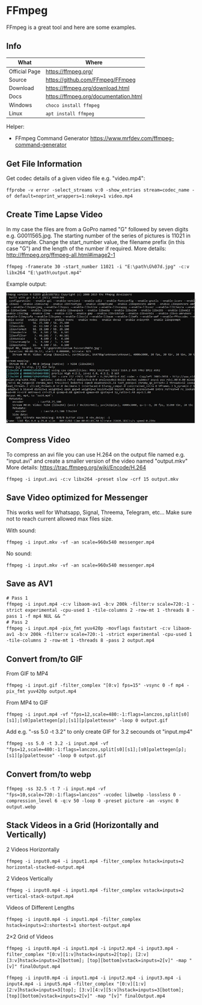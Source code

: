 # FFmpeg

FFmpeg is a great tool and here are some examples.

## Info

|What|Where|
|-|-|
|Official Page|<https://ffmpeg.org/>|
|Source|<https://github.com/FFmpeg/FFmpeg>|
|Download|<https://ffmpeg.org/download.html>|
|Docs|<https://ffmpeg.org/documentation.html>|
|Windows|```choco install ffmpeg```|
|Linux|```apt install ffmpeg```|

Helper:

- FFmpeg Command Generator <https://www.mrfdev.com/ffmpeg-command-generator>

## Get File Information

Get codec details of a given video file e.g. "video.mp4":

```shell
ffprobe -v error -select_streams v:0 -show_entries stream=codec_name -of default=noprint_wrappers=1:nokey=1 video.mp4
```

## Create Time Lapse Video

In my case the files are from a GoPro named "G" followed by seven digits e.g. G0011565.jpg.
The starting number of the series of pictures is 11021 in my example.
Change the start_number value, the filename prefix (in this case "G") and the length of the number if required.
More details: <http://ffmpeg.org/ffmpeg-all.html#image2-1>

```shell
ffmpeg -framerate 30 -start_number 11021 -i "E:\path\G%07d.jpg" -c:v libx264 "E:\path\output.mp4"
```

Example output:

![Timelapse video using FFmpeg](_ffmpeg_timelapse.jpg)

## Compress Video

To compress an avi file you can use H.264 on the output file named e.g. "input.avi" and create a smaller version of the video named "output.mkv"
More details: <https://trac.ffmpeg.org/wiki/Encode/H.264>

```shell
ffmpeg -i input.avi -c:v libx264 -preset slow -crf 15 output.mkv
```

## Save Video optimized for Messenger

This works well for Whatsapp, Signal, Threema, Telegram, etc...
Make sure not to reach current allowed max files size.

With sound:

```shell
ffmpeg -i input.mkv -vf -an scale=960x540 messenger.mp4
```

No sound:

```shell
ffmpeg -i input.mkv -vf -an scale=960x540 messenger.mp4
```

## Save as AV1

```shell
# Pass 1
ffmpeg -i input.mp4 -c:v libaom-av1 -b:v 200k -filter:v scale=720:-1 -strict experimental -cpu-used 1 -tile-columns 2 -row-mt 1 -threads 8 -pass 1 -f mp4 NUL && ^
# Pass 2
ffmpeg -i input.mp4 -pix_fmt yuv420p -movflags faststart -c:v libaom-av1 -b:v 200k -filter:v scale=720:-1 -strict experimental -cpu-used 1 -tile-columns 2 -row-mt 1 -threads 8 -pass 2 output.mp4
```

## Convert from/to GIF

From GIF to MP4

```shell
ffmpeg -i input.gif -filter_complex "[0:v] fps=15" -vsync 0 -f mp4 -pix_fmt yuv420p output.mp4
```

From MP4 to GIF

```shell
ffmpeg -i input.mp4 -vf "fps=12,scale=480:-1:flags=lanczos,split[s0][s1];[s0]palettegen[p];[s1][p]paletteuse" -loop 0 output.gif
```

Add e.g. "-ss 5.0 -t 3.2" to only create GIF for 3.2 secounds ot "input.mp4"

```shell
ffmpeg -ss 5.0 -t 3.2 -i input.mp4 -vf "fps=12,scale=480:-1:flags=lanczos,split[s0][s1];[s0]palettegen[p];[s1][p]paletteuse" -loop 0 output.gif
```

## Convert from/to webp

```shell
ffmpeg -ss 32.5 -t 7 -i input.mp4 -vf "fps=10,scale=720:-1:flags=lanczos" -vcodec libwebp -lossless 0 -compression_level 6 -q:v 50 -loop 0 -preset picture -an -vsync 0 output.webp
```

## Stack Videos in a Grid (Horizontally and Vertically)

2 Videos Horizontally

```shell
ffmpeg -i input0.mp4 -i input1.mp4 -filter_complex hstack=inputs=2 horizontal-stacked-output.mp4
```

2 Videos Vertically

```shell
ffmpeg -i input0.mp4 -i input1.mp4 -filter_complex vstack=inputs=2 vertical-stack-output.mp4
```

Videos of Different Lengths

```shell
ffmpeg -i input0.mp4 -i input1.mp4 -filter_complex hstack=inputs=2:shortest=1 shortest-output.mp4
```

2×2 Grid of Videos

```shell
ffmpeg -i input0.mp4 -i input1.mp4 -i input2.mp4 -i input3.mp4 -filter_complex "[0:v][1:v]hstack=inputs=2[top]; [2:v][3:v]hstack=inputs=2[bottom]; [top][bottom]vstack=inputs=2[v]" -map "[v]" finalOutput.mp4
```

```shell
ffmpeg -i input0.mp4 -i input1.mp4 -i input2.mp4 -i input3.mp4 -i input4.mp4 -i input5.mp4 -filter_complex "[0:v][1:v][2:v]hstack=inputs=3[top]; [3:v][4:v][5:v]hstack=inputs=3[bottom]; [top][bottom]vstack=inputs=2[v]" -map "[v]" finalOutput.mp4
```
